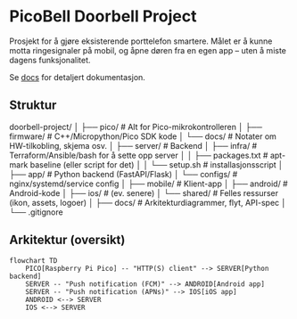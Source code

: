 # PicoBell Doorbell Project

Prosjekt for å gjøre eksisterende porttelefon smartere.   Målet er å kunne motta ringesignaler på mobil, og åpne døren fra en egen app – uten å miste dagens funksjonalitet.  

Se [docs](docs/) for detaljert dokumentasjon.

## Struktur

doorbell-project/
│
├── pico/                # Alt for Pico-mikrokontrolleren
│   ├── firmware/        # C++/Micropython/Pico SDK kode
│   └── docs/            # Notater om HW-tilkobling, skjema osv.
│
├── server/              # Backend
│   ├── infra/           # Terraform/Ansible/bash for å sette opp server
│   │   ├── packages.txt # apt-mark baseline (eller script for det)
│   │   └── setup.sh     # installasjonsscript
│   ├── app/             # Python backend (FastAPI/Flask)
│   └── configs/         # nginx/systemd/service config
│
├── mobile/              # Klient-app
│   ├── android/         # Android-kode
│   ├── ios/             # (ev. senere)
│   └── shared/          # Felles ressurser (ikon, assets, logoer)
│
├── docs/                # Arkitekturdiagrammer, flyt, API-spec
│
└── .gitignore


## Arkitektur (oversikt)

```mermaid
flowchart TD
    PICO[Raspberry Pi Pico] -- "HTTP(S) client" --> SERVER[Python backend]
    SERVER -- "Push notification (FCM)" --> ANDROID[Android app]
    SERVER -- "Push notification (APNs)" --> IOS[iOS app]
    ANDROID <--> SERVER
    IOS <--> SERVER

